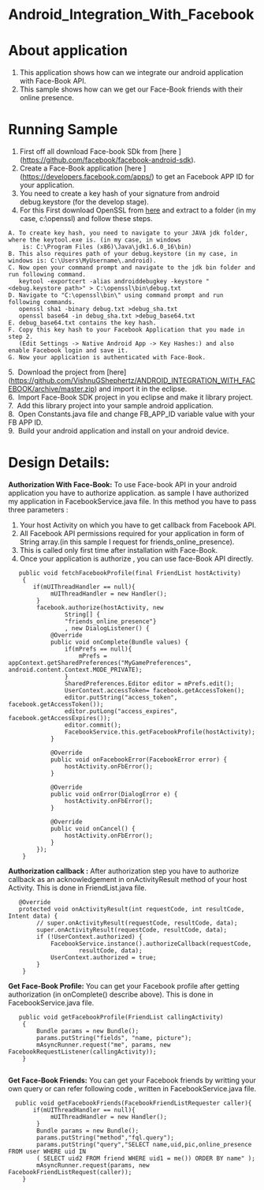 Android_Integration_With_Facebook
=================================
# About application

1. This application shows how can we integrate our android application with Face-Book API.
2. This sample shows how can we get our Face-Book friends with their online presence.

# Running Sample

1. First off all download Face-book SDk from [here ] (https://github.com/facebook/facebook-android-sdk).
2. Create a Face-Book application [here ] (https://developers.facebook.com/apps/) to get an Facebook APP ID for your 
   application.
3. You need to create a key hash of your signature from android debug.keystore (for the develop stage).
4. For this First download OpenSSL from [here](http://code.google.com/p/openssl-for-windows/downloads/list) and extract to a folder 
   (in my case, c:\openssl) and follow these steps.

```
A. To create key hash, you need to navigate to your JAVA jdk folder, where the keytool.exe is. (in my case, in windows 
    is: C:\Program Files (x86)\Java\jdk1.6.0_16\bin)
B. This also requires path of your debug.keystore (in my case, in windows is: C:\Users\MyUsername\.android).
C. Now open your command prompt and navigate to the jdk bin folder and run following command.
   keytool -exportcert -alias androiddebugkey -keystore "<debug.keystore path>" > C:\openssl\bin\debug.txt
D. Navigate to "C:\openssl\bin\" using command prompt and run following commands.
   openssl sha1 -binary debug.txt >debug_sha.txt
   openssl base64 -in debug_sha.txt >debug_base64.txt
E. debug_base64.txt contains the key hash.
F. Copy this key hash to your Facebook Application that you made in step 2.
   (Edit Settings -> Native Android App -> Key Hashes:) and also enable Facebook login and save it.
G. Now your application is authenticated with Face-Book.
```

5.&nbsp; Download the project from [here] (https://github.com/VishnuGShephertz/ANDROID_INTEGRATION_WITH_FACEBOOK/archive/master.zip) and import it in the eclipse.<br/>
6.&nbsp; Import Face-Book SDK project in you eclipse and make it library project.<br/>
7.&nbsp; Add this library project into your sample android application.<br/>
8.&nbsp; Open Constants.java file and change FB_APP_ID variable value with your FB APP ID.<br/>
9.&nbsp; Build your android application and install on your android device.<br/>

# Design Details:

__Authorization With Face-Book:__ To use Face-book API in your android application you have to authorize application.
 as sample I have authorized my application in FacebookService.java file. In this method you have to pass three parameters :
 1. Your host Activity on which you have to get callback from Facebook API.</br>
 2. All Facebook API permissions required for your application in form of String array.(in this sample I request 
     for friends_online_presence).
 3. This is called only first time after installation  with Face-Book.
 4. Once your application is authorize , you can use face-Book API directly.
 

``` 
   public void fetchFacebookProfile(final FriendList hostActivity)
    {
       if(mUIThreadHandler == null){
    		mUIThreadHandler = new Handler();
    	}
    	facebook.authorize(hostActivity, new
        		String[] {
        		"friends_online_presence"}
        		, new DialogListener() {
            @Override
            public void onComplete(Bundle values) {
            	if(mPrefs == null){
            		mPrefs = appContext.getSharedPreferences("MyGamePreferences", android.content.Context.MODE_PRIVATE);
            	}
                SharedPreferences.Editor editor = mPrefs.edit();
                UserContext.accessToken= facebook.getAccessToken();
                editor.putString("access_token", facebook.getAccessToken());
                editor.putLong("access_expires", facebook.getAccessExpires());
                editor.commit();
                FacebookService.this.getFacebookProfile(hostActivity);
            }

            @Override
            public void onFacebookError(FacebookError error) {
            	hostActivity.onFbError();
            }

            @Override
            public void onError(DialogError e) {
            	hostActivity.onFbError();
            }

            @Override
            public void onCancel() {
            	hostActivity.onFbError();
            }
        });	
    }
```

__Authorization callback :__ After authorization step you have to authorize callback as an acknowledgement in onActivityResult method of your host Activity.
This is done in FriendList.java file.

```
   @Override
   protected void onActivityResult(int requestCode, int resultCode, Intent data) {
		// super.onActivityResult(requestCode, resultCode, data);
		super.onActivityResult(requestCode, resultCode, data);
		if (!UserContext.authorized) {
			FacebookService.instance().authorizeCallback(requestCode,
					resultCode, data);
			UserContext.authorized = true;
		}
	}
```

__Get Face-Book Profile:__ You can get your Facebook profile after getting authorization (in onComplete() describe above).
This is done in FacebookService.java file.

```
   public void getFacebookProfile(FriendList callingActivity)
    {
        Bundle params = new Bundle();
        params.putString("fields", "name, picture");       
        mAsyncRunner.request("me", params, new FacebookRequestListener(callingActivity));
    }
    
```

__Get Face-Book Friends:__ You can get your Facebook friends by writting your own query or can refer following code ,
written in FacebookService.java file.

```
  public void getFacebookFriends(FacebookFriendListRequester caller){
       if(mUIThreadHandler == null){
    		mUIThreadHandler = new Handler();
    	}
        Bundle params = new Bundle();
    	params.putString("method","fql.query");
    	params.putString("query","SELECT name,uid,pic,online_presence FROM user WHERE uid IN 
    	( SELECT uid2 FROM friend WHERE uid1 = me()) ORDER BY name" ); 
    	mAsyncRunner.request(params, new FacebookFriendListRequest(caller));
    }
    
```


